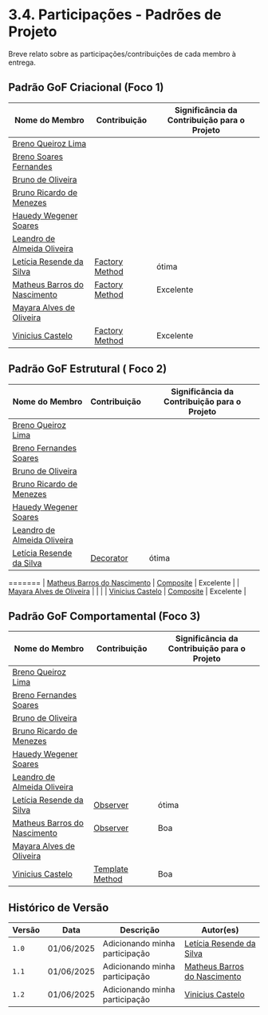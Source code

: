 # 3.4. Participações - Padrões de Projeto

Breve relato sobre as participações/contribuições de cada membro à entrega.

## Padrão GoF Criacional (Foco 1)

| Nome do Membro | Contribuição | Significância da Contribuição para o Projeto |
|----------------|--------------|----------------------------------------------|
| [Breno Queiroz Lima](https://github.com/brenob6) |  |  |
| [Breno Soares Fernandes](https://github.com/brenofrds) |  |  |
| [Bruno de Oliveira](https://github.com/BrunoOLiveirax) |  |  |
| [Bruno Ricardo de Menezes](https://github.com/EhOBruno) |  | |
| [Hauedy Wegener Soares](https://github.com/HauedyWS) |  |  |
| [Leandro de Almeida Oliveira](https://github.com/leomitx10) |  |  |
| [Letícia Resende da Silva](https://github.com/LeticiaResende23) |[Factory Method](https://unbarqdsw2025-1-turma01.github.io/2025.1-T01-_G4_QuemFazNiver_GostaDe_Entrega_03/#/PadroesDeProjeto/3.1.2.FactoryMethod)  | ótima |
| [Matheus Barros do Nascimento](https://github.com/Ninja-Haiyai) | [Factory Method](https://unbarqdsw2025-1-turma01.github.io/2025.1-T01-_G4_QuemFazNiver_GostaDe_Entrega_03/#/PadroesDeProjeto/3.1.2.FactoryMethod) | Excelente |
| [Mayara Alves de Oliveira](https://github.com/Mayara-tech) |  |  |
| [Vinicius Castelo](https://github.com/Vini47) |  [Factory Method](https://unbarqdsw2025-1-turma01.github.io/2025.1-T01-_G4_QuemFazNiver_GostaDe_Entrega_03/#/PadroesDeProjeto/3.1.2.FactoryMethod) | Excelente |


## Padrão GoF Estrutural ( Foco 2)

| Nome do Membro | Contribuição | Significância da Contribuição para o Projeto |
|----------------|--------------|----------------------------------------------|
| [Breno Queiroz Lima](https://github.com/brenob6) |  |  |
| [Breno Fernandes Soares](https://github.com/brenofrds) |  |  |
| [Bruno de Oliveira](https://github.com/BrunoOLiveirax) |  |  |
| [Bruno Ricardo de Menezes](https://github.com/EhOBruno) |  |  |
| [Hauedy Wegener Soares](https://github.com/HauedyWS) |  |  |
| [Leandro de Almeida Oliveira](https://github.com/leomitx10) |  |  |
| [Letícia Resende da Silva](https://github.com/LeticiaResende23) | [Decorator](https://unbarqdsw2025-1-turma01.github.io/2025.1-T01-_G4_QuemFazNiver_GostaDe_Entrega_03/#/PadroesDeProjeto/3.2.2.Decorator) | ótima |
=======
| [Matheus Barros do Nascimento](https://github.com/Ninja-Haiyai) | [Composite](https://unbarqdsw2025-1-turma01.github.io/2025.1-T01-_G4_QuemFazNiver_GostaDe_Entrega_03/#/PadroesDeProjeto/3.2.1.Composite)  | Excelente  |
| [Mayara Alves de Oliveira](https://github.com/Mayara-tech) |  |  |
| [Vinicius Castelo](https://github.com/Vini47) | [Composite](https://unbarqdsw2025-1-turma01.github.io/2025.1-T01-_G4_QuemFazNiver_GostaDe_Entrega_03/#/PadroesDeProjeto/3.2.1.Composite)  | Excelente  |


## Padrão GoF Comportamental (Foco 3)

| Nome do Membro | Contribuição | Significância da Contribuição para o Projeto |
|----------------|--------------|----------------------------------------------|
| [Breno Queiroz Lima](https://github.com/brenob6) |  |  |
| [Breno Fernandes Soares](https://github.com/brenofrds) |  |  |
| [Bruno de Oliveira](https://github.com/BrunoOLiveirax) |  |  |
| [Bruno Ricardo de Menezes](https://github.com/EhOBruno) |  |  |
| [Hauedy Wegener Soares](https://github.com/HauedyWS) |  |  |
| [Leandro de Almeida Oliveira](https://github.com/leomitx10) |  |  |
| [Letícia Resende da Silva](https://github.com/LeticiaResende23) | [Observer](https://unbarqdsw2025-1-turma01.github.io/2025.1-T01-_G4_QuemFazNiver_GostaDe_Entrega_03/#/PadroesDeProjeto/3.3.2.Observer) | ótima |
| [Matheus Barros do Nascimento](https://github.com/Ninja-Haiyai) | [Observer](https://unbarqdsw2025-1-turma01.github.io/2025.1-T01-_G4_QuemFazNiver_GostaDe_Entrega_03/#/PadroesDeProjeto/3.3.2.Observer) | Boa |
| [Mayara Alves de Oliveira](https://github.com/Mayara-tech) | |  |
| [Vinicius Castelo](https://github.com/Vini47) | [Template Method](https://unbarqdsw2025-1-turma01.github.io/2025.1-T01-_G4_QuemFazNiver_GostaDe_Entrega_03/#/PadroesDeProjeto/3.3.1.TemplateMethod) | Boa |


## Histórico de Versão

| Versão | Data       | Descrição                            | Autor(es) | 
|--------|------------|----------------------------------------|-----------|
| `1.0`  | 01/06/2025 |  Adicionando minha participação   | [Letícia Resende da Silva](https://github.com/LeticiaResende23) |  
| `1.1`  | 01/06/2025 |  Adicionando minha participação   | [Matheus Barros do Nascimento](https://github.com/Ninja-Haiyai) |
| `1.2`  | 01/06/2025 |  Adicionando minha participação   | [Vinicius Castelo](https://github.com/Vini47) |    
